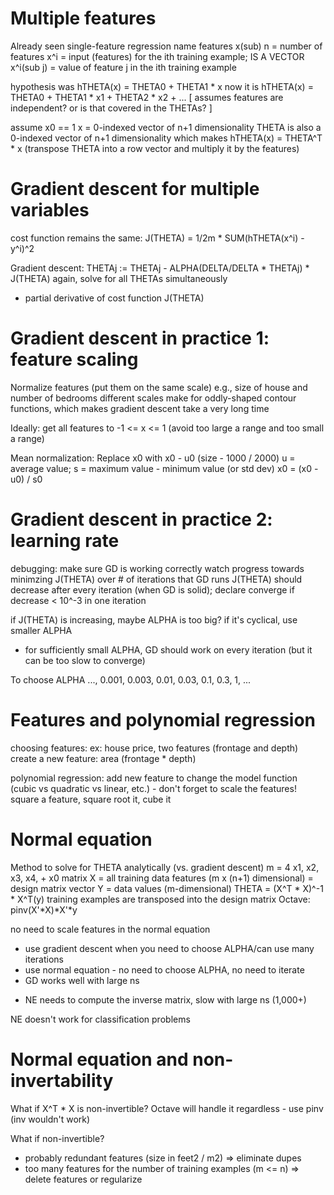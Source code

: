 # Multiple features
Already seen single-feature regression
name features x(sub)
n = number of features
x^i = input (features) for the ith training example; IS A VECTOR
x^i(sub j) = value of feature j in the ith training example

hypothesis was hTHETA(x) = THETA0 + THETA1 * x
now it is hTHETA(x) = THETA0 + THETA1 * x1 + THETA2 * x2 + ...
[ assumes features are independent? or is that covered in the THETAs? ]

assume x0 == 1
x = 0-indexed vector of n+1 dimensionality
THETA is also a 0-indexed vector of n+1 dimensionality
which makes hTHETA(x) = THETA^T * x (transpose THETA into a row vector and multiply it by the features)

# Gradient descent for multiple variables
cost function remains the same:
J(THETA) = 1/2m * SUM(hTHETA(x^i) - y^i)^2

Gradient descent:
THETAj := THETAj - ALPHA(DELTA/DELTA * THETAj) * J(THETA)
again, solve for all THETAs simultaneously
- partial derivative of cost function J(THETA)

# Gradient descent in practice 1: feature scaling
Normalize features (put them on the same scale)
e.g., size of house and number of bedrooms
different scales make for oddly-shaped contour functions, which makes gradient descent take a very long time

Ideally: get all features to -1 <= x <= 1 (avoid too large a range and too small a range)

Mean normalization: Replace x0 with x0 - u0 (size - 1000 / 2000)
u = average value; s = maximum value - minimum value (or std dev)
x0 = (x0 - u0) / s0

# Gradient descent in practice 2: learning rate
debugging: make sure GD is working correctly
watch progress towards minimzing J(THETA) over # of iterations that GD runs
J(THETA) should decrease after every iteration (when GD is solid); declare converge if decrease < 10^-3 in one iteration

if J(THETA) is increasing, maybe ALPHA is too big?
if it's cyclical, use smaller ALPHA
- for sufficiently small ALPHA, GD should work on every iteration (but it can be too slow to converge)

To choose ALPHA
..., 0.001, 0.003, 0.01, 0.03, 0.1, 0.3, 1, ...

# Features and polynomial regression
choosing features:
ex: house price, two features (frontage and depth)
create a new feature: area (frontage * depth)

polynomial regression:
add new feature to change the model function (cubic vs quadratic vs linear, etc.) - don't forget to scale the features!
square a feature, square root it, cube it

# Normal equation
Method to solve for THETA analytically (vs. gradient descent)
m = 4
x1, x2, x3, x4, + x0
matrix X = all training data features (m x (n+1) dimensional) = design matrix
vector Y = data values (m-dimensional)
THETA = (X^T * X)^-1 * X^T(y)
training examples are transposed into the design matrix
Octave: pinv(X'*X)\*X'\*y

no need to scale features in the normal equation

- use gradient descent when you need to choose ALPHA/can use many iterations
- use normal equation - no need to choose ALPHA, no need to iterate
- GD works well with large ns
* NE needs to compute the inverse matrix, slow with large ns (1,000+)

NE doesn't work for classification problems

# Normal equation and non-invertability
What if X^T * X is non-invertible?
Octave will handle it regardless - use pinv (inv wouldn't work)

What if non-invertible? 
- probably redundant features (size in feet2 / m2) => eliminate dupes
- too many features for the number of training examples (m <= n) => delete features or regularize




